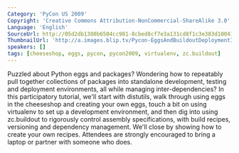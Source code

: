 ```yaml
---
Category: 'PyCon US 2009'
Copyright: 'Creative Commons Attribution-NonCommercial-ShareAlike 3.0'
Language: 'English'
SourceUrl: http://05d2db1380b6504cc981-8cbed8cf7e3a131cd8f1c3e383d10041.r93.cf2.rackcdn.com/pycon-us-2009/149_pycon-2009-eggs-and-buildout-deployment-in-python-part-3-of-3.mp4
ThumbnailUrl: 'http://a.images.blip.tv/Pycon-EggsAndBuildoutDeploymentInPythonPart003314-551.jpg'
speakers: []
tags: [cheeseshop, eggs, pycon, pycon2009, virtualenv, zc.buildout]
---
```

  
Puzzled about Python eggs and packages? Wondering how to repeatably pull
together collections of packages into standalone development, testing and
deployment environments, all while managing inter-dependencies? In this
participatory tutorial, we'll start with distutils, walk through using eggs in
the cheeseshop and creating your own eggs, touch a bit on using virtualenv to
set up a development environment, and then dig into using zc.buildout to
rigorously control assembly specifications, with build recipes, versioning and
dependency management. We'll close by showing how to create your own recipes.
Attendees are strongly encouraged to bring a laptop or partner with someone
who does.

